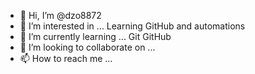 - 👋 Hi, I’m @dzo8872
- 👀 I’m interested in ... Learning GitHub and automations
- 🌱 I’m currently learning ... Git GitHub
- 💞️ I’m looking to collaborate on ...
- 📫 How to reach me ...

<!---
dzo8872/dzo8872 is a ✨ special ✨ repository because its `README.md` (this file) appears on your GitHub profile.
You can click the Preview link to take a look at your changes.
--->
